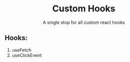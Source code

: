 <div align="center">
  <h1>Custom Hooks</h1>
  <p>A single stop for all custom react hooks</p>
</div>

<h2>Hooks:</h2>
<ol>
  <li>useFetch</li>
  <li>useClickEvent</li>
</ol>